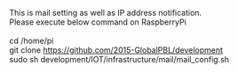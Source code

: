 This is mail setting as well as IP address notification.<br>
Please execute below command on RaspberryPi<br>
<br>
cd /home/pi<br>
git clone https://github.com/2015-GlobalPBL/development<br>
sudo sh development/IOT/infrastructure/mail/mail_config.sh
